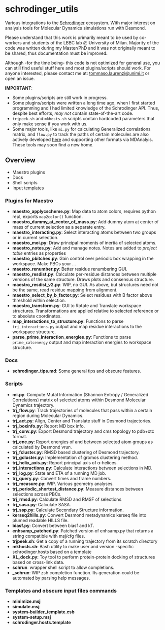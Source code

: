 # schrodinger_utils

Various integrations to the [Schrodinger](https://www.schrodinger.com/) ecosystem. With major interest on 
analysis tools for Molecular Dynamics simulations run with Desmond.

Please understand that this work is primarily meant to be used by co-workers and students of the LBBC lab @ University of Milan. Majority of the code was written during my Master/PhD and it was not originally meant to be shared, thus documentation must be improved.

Although -for the time being- this code is not optimized for general use, you can still find useful stuff here and most plugins/scripts should work.
For anyone interested, please contact me at: tommaso.laurenzi@unimi.it or open an issue.

**IMPORTANT**:
- Some plugins/scripts are still work in progress.
- Some plugins/scripts were written a long time ago, when I first started programming and I had limited knowledge of the Schrodinger API. Thus, despite best efforts, *may not* contain state-of-the-art code.
- `trjpeek.sh` and `mkhosts.sh` scripts contain hardcoded parameters that only make sense if you work with us.
- Some major tools, like `mi.py` for calculating Generalized correlations matrix, and `flow.py` to track the paths of certain molecules are also actively developed [here](https://github.com/uliano/xlence_scripts) and supporting other formats via MDAnalyis. These tools may soon find a new home.

## Overview
- Maestro plugins
- Docs
- Shell scripts
- Input templates

### Plugins for Maestro
- **maestro_applycscheme.py**: Map data to atom colors, requires python repl, exports `map2color()` function.
- **maestro_dummy_at_center_of_mass.py**: Add dummy atom at center of mass of current selection as a separate entry.
- **maestro_interacting.py**: Select interacting atoms between two groups or in current selection.
- **maestro_moi.py**: Draw principal moments of inertia of selected atoms.
- **maestro_notes.py**: Add and manage notes. Notes are added to *project table* entries as properties
- **maestro_pbitches.py**: Gain control over periodic box wrapping in the workspace. Make PBCs your ...
- **maestro_renumber.py**: Better residue renumbering GUI.
- **maestro_resdist.py**: Calculate per-residue distances between multiple versions of the same structure. Draws plots and consensus structure.
- **maestro_resdist_v2.py**: WIP, no GUI. As above, but structures need not be the same, read residue mapping from alignment.
- **maestro_select_by_b_factor.py**: Select residues with B factor above threshold within selection.
- **maestro_transform.py**: GUI to Rotate and Translate workspace structures. Transformations are applied relative to selected reference or to absolute coordinates.
- **map_interactions_to_structure.py**: Functions to parse `trj_interactions.py` output and map residue interactions to the workspace structure.
- **parse_prime_interaction_energies.py**: Functions to parse `prime_calcenergy` output and map interaction energies to workspace structure.

### Docs
- **schrodinger_tips.md**: Some general tips and obscure features.

### Scripts
- **mi.py**: Compute Mutal Information (Shannon Entropy / Generalized Correlations) matrix of selected atoms within Desmond Molecular Dynamics trajectory.
- **trj_flow.py**: Track trajectories of molecules that pass within a certain region during Molecular Dynamics.
- **trj_act.py**: Align, Center and Translate stuff in Desmond trajectories.
- **trj_boxinfo.py**: Report MD box info.
- **trj_conv.py**: Export Desmond trajectory and cms topology to pdb+xtc format.
- **trj_ene.py**: Report energies of and between selected atom groups as calculated by Desmond vrun.
- **trj_fcluster.py**: RMSD based clustering of Desmond trajectory.
- **trj_gcluster.py**: Implementation of gromos clustering method.
- **trj_helix_axis.py**: Report principal axis of α-helices.
- **trj_interactions.py**: Calculate interactions between selections in MD.
- **trj_log.py**: State and ETA of a running MD job.
- **trj_query.py**: Convert times and frame numbers.
- **trj_measure.py**: WIP. Various geometry analyses.
- **trj_periodic_shortest_distance.py**: Measure distances between selections across PBCs.
- **trj_rmsd.py**: Calculate RMSD and RMSF of selections.
- **trj_sasa.py**: Calculate SASA.
- **trj_ssp.py**: Calculate Secondary Structure information.
- **kerseq2hills.py**: Convert Desmond metadynamics kerseq file into plumed readable HILLS file.
- **biasf.py**: Convert between biasf and kT.
- **enhsamp_patched.py**: Patched version of enhsamp.py that returns a string compatible with msj/cfg files.
- **trjpeek.sh**: Get a copy of a running trajectory from its scratch directory
- **mkhosts.sh**: Bash utility to make user and version -specific schrodinger.hosts based on a template
- **XL_dock.py**: Toy tool to perform protein-protein docking of structures based on cross-link data.
- **schrun**: wrapper shell script to allow completions.
- **\_schrun**: WIP zsh completion function. Its generation could be automated by parsing help messages.

### Templates and obscure input files commands
- **minimize.msj**
- **simulate.msj**
- **system-builder_template.csb**
- **system-setup.msj**
- **schrodinger.hosts.template**

